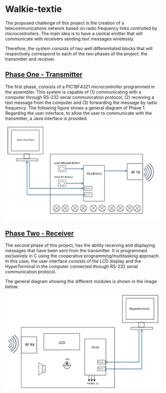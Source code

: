 # Walkie-textie

The proposed challenge of this project is the creation of a telecommunications network based on radio frequency links 
controlled by microcontrollers. The main idea is to have a central emitter that will communicate with receivers sending text messages wirelessly.

Therefore, the system consists of two well differentiated blocks that will respectively correspond to each of the two phases of
the project: the transmitter and receiver.

## [Phase One - Transmitter](PhaseOne/)
 
The first phase, consists of a PIC18F4321 microcontroller programmed in the assembler. This system is capable of (1) communicating with a computer through RS-232 serial communication protocol, (2) receiving a text message from the computer and (3) forwarding the message by radio frequency. The following figure shows a general diagram of Phase 1. Regarding the user interface, to allow the user to communicate with the transmitter, a Java interface is provided.

![Screenshot](PhaseOne/images/Diagram.PNG)

## [Phase Two - Receiver](PhaseTwo/)

The second phase of this project, has the ability receiving and displaying messages that have been sent from the transmitter. It is programmed exclusively in C using the cooperative programming/multitasking approach. In this case, the user interface consists of the LCD display and the HyperTerminal in the computer connected through RS-232 serial communication protocol.

The general diagram showing the different modules is shown in the image below.

![Screenshot](PhaseTwo/images/Diagram.PNG)
